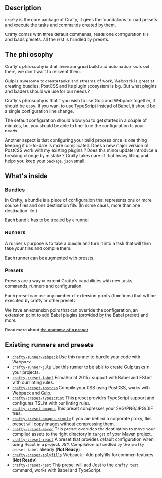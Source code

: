 ## Description

`crafty` is the core package of Crafty, it gives the foundations to load presets and execute the tasks and commands created by them.

Crafty comes with three default commands, reads one configuration file and loads presets.
All the rest is handled by presets.

## The philosophy

Crafty's philosophy is that there are great build and automation tools out there, we don't want to reinvent them.

Gulp is awesome to create tasks and streams of work, Webpack is great at creating bundles, PostCSS and its plugin ecosystem is big. But what plugins and loaders should we use for our needs ?

Crafty's philosophy is that if you wish to use Gulp and Webpack together, it should be easy.
If you want to use TypeScript instead of Babel, it should be a single configuration line change.

The default configuration should allow you to get started in a couple of minutes, but you should be able to fine-tune the configuration to your needs.

Another aspect is that configuring your build process once is one thing, keeping it up-to-date is more complicated. Does a new major version of PostCSS work with my existing plugins ? Does this minor update introduce a breaking change by mistake ? Crafty takes care of that heavy lifting and helps you keep your `package.json` small.

## What's inside

### Bundles

In Crafty, a bundle is a piece of configuration that represents one or more source files and one destination file. (In some cases, more than one destination file.)

Each bundle has to be treated by a runner.

### Runners

A runner's purpose is to take a bundle and turn it into a task that will then take your files and compile them.

Each runner can be augmented with presets.

### Presets

Presets are a way to extend Crafty's capabilities with new tasks, commands, runners and configuration.

Each preset can use any number of extension points (functions) that will be executed by crafty or other presets.

We have an extension point that can override the configuration, an extension point to add Babel plugins (provided by the Babel preset) and more.

Read more about [the anatomy of a preset](Anatomy_of_a_preset.md)

## Existing runners and presets

* [`crafty-runner-webpack`](05_Packages/02_crafty-runner-webpack.md) Use this runner to bundle your code with Webpack.
* [`crafty-runner-gulp`](05_Packages/02_crafty-runner-gulp.md) Use this runner to be able to create Gulp tasks in your projects.
* [`crafty-preset-babel`](05_Packages/05_crafty-preset-babel) EcmaScript 2015+ support with Babel and ESLint with our linting rules.
* [`crafty-preset-postcss`](05_Packages/05_crafty-preset-postcss) Compile your CSS using PostCSS, works with Webpack and Gulp.
* [`crafty-preset-typescript`](05_Packages/05_crafty-preset-typescript) This preset provides TypeScript support and configures TSLint with our linting rules.
* [`crafty-preset-images`](05_Packages/05_crafty-preset-images.md) This preset compresses your SVG/PNG/JPG/GIF files.
* [`crafty-preset-images-simple`](05_Packages/05_crafty-preset-images-simple.md) If you are behind a corporate proxy, this preset will copy images without compressing them.
* [`crafty-preset-maven`](05_Packages/05_crafty-preset-maven.md) This preset overrides the destination to move your compiled assets to the right directory in `target` of your Maven project.
* [`crafty-preset-react`](05_Packages/05_crafty-preset-react.md) A preset that provides default configuration when using React in a project. JSX Compilation is handled by the `crafty-preset-babel` already (**Not Ready**)
* [`crafty-preset-polyfills`](05_Packages/05_crafty-preset-polyfills.md) Webpack : Add polyfills for common features (**Not Ready**)
* [`crafty-preset-jest`](05_Packages/05_crafty-preset-jest.md) This preset will add Jest to the `crafty test` command, works with Babel and TypeScript.
